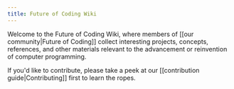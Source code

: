 ```yaml
---
title: Future of Coding Wiki
---
```


Welcome to the Future of Coding Wiki, where members of [[our community|Future of Coding]] collect interesting projects, concepts, references, and other materials relevant to the advancement or reinvention of computer programming.

If you'd like to contribute, please take a peek at our [[contribution guide|Contributing]] first to learn the ropes.
